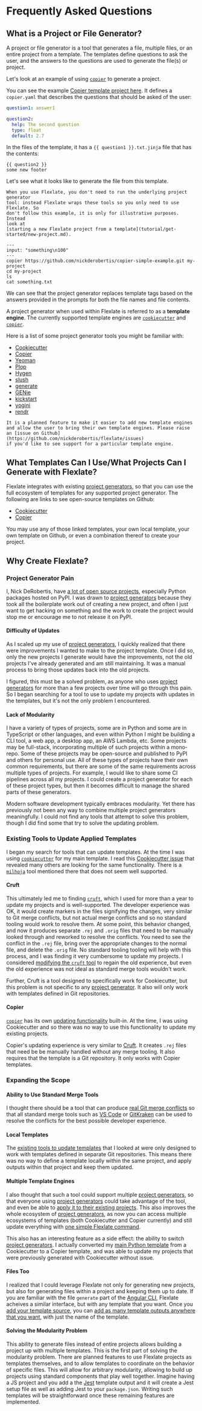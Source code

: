# Frequently Asked Questions

## What is a Project or File Generator?

A project or file generator is a tool that generates a file, multiple files, or an
entire project from a template. The templates define questions to ask the user,
and the answers to the questions are used to generate the file(s) or project.

Let's look at an example of using [`copier`](https://github.com/copier-org/copier) to generate a project.

You can see the example 
[Copier template project here](https://github.com/nickderobertis/copier-simple-example).
It defines a `copier.yaml` that describes the questions that should be asked
of the user: 

```yaml
question1: answer1

question2:
  help: The second question
  type: float
  default: 2.7
```

In the files of the template, it has a `{{ question1 }}.txt.jinja` file that 
has the contents:

```
{{ question2 }}
some new footer
```

Let's see what it looks like to generate the file from this template.

```{warning}
When you use Flexlate, you don't need to run the underlying project generator 
tool: instead Flexlate wraps these tools so you only need to use Flexlate. So
don't follow this example, it is only for illustrative purposes. Instead 
look at 
[starting a new Flexlate project from a template](tutorial/get-started/new-project.md).
```

```{run-git-terminal}
---
input: "something\n100"
---
copier https://github.com/nickderobertis/copier-simple-example.git my-project
cd my-project
ls
cat something.txt
```

We can see that the project generator replaces template tags based on the answers 
provided in the prompts for both the file names and file contents.

A project generator when used within Flexlate is referred to as a **template engine**. 
The currently supported template engines are [`cookiecutter`](https://github.com/cookiecutter/cookiecutter) 
  and [`copier`](https://github.com/copier-org/copier).

Here is a list of some project generator tools you might be familiar with:
- [Cookiecutter](https://github.com/cookiecutter/cookiecutter)
- [Copier](https://github.com/copier-org/copier)
- [Yeoman](https://yeoman.io/)
- [Plop](https://github.com/plopjs/plop)
- [Hygen](https://github.com/jondot/hygen)
- [slush](https://github.com/slushjs/slush)
- [generate](https://github.com/generate/generate)
- [GENie](https://github.com/bkaradzic/GENie)
- [kickstart](https://github.com/Keats/kickstart)
- [yogini](https://github.com/raineorshine/yogini)
- [rendr](https://github.com/jamf/rendr)

```{note}
It is a planned feature to make it easier to add new template engines 
and allow the user to bring their own template engines. Please raise 
an [issue on Github](https://github.com/nickderobertis/flexlate/issues) 
if you'd like to see support for a particular template engine.
```

## What Templates Can I Use/What Projects Can I Generate with Flexlate?

Flexlate integrates with existing [project generators](#what-is-a-project-or-file-generator), 
so that you can use 
the full ecosystem of templates for any supported project generator.
The following are links to see open-source templates on Github: 
- [Cookiecutter](https://github.com/topics/cookiecutter-template) 
- [Copier](https://github.com/topics/copier-template)

You may use any of those linked templates, your own local template, 
your own template on Github, or 
even a combination thereof to create your project. 

## Why Create Flexlate?

### Project Generator Pain

I, Nick DeRobertis, have 
[a lot of open source projects](https://nickderobertis.com/software), especially
Python packages hosted on PyPI. I was drawn to [project generators](#what-is-a-project-or-file-generator)
because they took all the boilerplate work out of creating a new project,
and often I just want to get hacking on something and the work to create the 
project would stop me or encourage me to not release it on PyPI.

#### Difficulty of Updates

As I scaled up my use of 
[project generators](#what-is-a-project-or-file-generator), 
I quickly realized that
there were improvements I wanted to make to the project template. Once 
I did so, only the new projects I generate would have the improvements, 
not the old projects I've already generated and am still maintaining. It 
was a manual process to bring those updates back into the old projects.

I figured, this must be a solved problem, as anyone who uses 
[project generators](#what-is-a-project-or-file-generator) for more than 
a few projects over time will go through this pain. So I began searching
for a tool to use to update my projects with updates in the templates, 
but it's not the only problem I encountered.

#### Lack of Modularity

I have a variety of types of projects, some are in Python and some 
are in TypeScript or other languages, and even within Python I might 
be building a CLI tool, a web app, a desktop app, an AWS Lambda, etc.
Some projects may be full-stack, incorporating multiple of such projects within 
a mono-repo.
Some of these projects may be open-source and published to PyPI
and others for personal use. All of these types of projects have their 
own common requirements, but there are some of the same requirements across 
multiple types of projects. For example, I would like to share some CI 
pipelines across all my projects. I could create a project generator for 
each of these project types, but then it becomes difficult to manage the 
shared parts of these generators. 

Modern software development typically embraces modularity. Yet there 
has previously not been any way to combine multiple project generators 
meaningfully. I could not find any tools that attempt to solve this problem,
though I did find some that try to solve the updating problem.

### Existing Tools to Update Applied Templates

I began my search for tools that can update templates. At the time I was
using [`cookiecutter`](https://github.com/cookiecutter/cookiecutter) for 
my main template. I read this 
[Cookiecutter issue](https://github.com/cookiecutter/cookiecutter/issues/784)
that revealed many others are looking for the same functionality.
There is a [`milhoja`](https://github.com/rmedaer/milhoja) tool mentioned there
that does not seem well supported.

#### Cruft

This ultimately led me to finding
[`cruft`](https://github.com/cruft/cruft), which I used for more than 
a year to update my projects and is well-supported. The 
developer experience was OK, it would create markers in the files 
signifying the changes, very similar to Git merge conflicts, but not 
actual merge conflicts and so no standard tooling would work to resolve them.
At some point, this behavior changed, and now it produces separate `.rej`
and `.orig` files that need to be manually looked through and reworked
to resolve the conflicts. You need to see the conflict in the `.rej` file,
bring over the appropriate changes to the normal file, and delete the 
`.orig` file. No standard tooling
tooling will help with this process, and I was finding it very cumbersome 
to update my projects. I considered 
[modifying the `cruft` tool](https://github.com/cruft/cruft/issues/49#issuecomment-787942536) 
to regain the old experience, but even the old experience was not ideal 
as standard merge tools wouldn't work.

Further, Cruft is a tool designed to specifically work for Cookiecutter, 
but this problem is not specific to any 
[project generator](#what-is-a-project-or-file-generator). It also 
will only work with templates defined in Git repositories.

#### Copier

[`copier`](https://github.com/copier-org/copier) has its own 
[updating functionality](https://copier.readthedocs.io/en/stable/updating/) 
built-in. At the time, I was using Cookiecutter and so there was no way
to use this functionality to update my existing projects.

Copier's updating experience is very similar to [Cruft](#cruft).
It creates `.rej` files that need be be manually handled without any 
merge tooling. It also requires that the template is a Git repository.
It only works with Copier templates.

### Expanding the Scope

#### Ability to Use Standard Merge Tools

I thought there
should be a tool that can produce 
[real Git merge conflicts](core-concepts.md#real-merge-conflicts) so that 
all standard merge tools such as 
[VS Code](https://code.visualstudio.com/docs/editor/versioncontrol#_merge-conflicts) 
or [GitKraken](https://www.gitkraken.com/blog/merge-conflict-tool) can be used 
to resolve the conflicts for the best possible developer experience.

#### Local Templates

The [existing tools to update templates](#existing-tools-to-update-applied-templates)
that I looked at were only designed to work with templates defined in 
separate Git repositories. This means there was no way to define a template 
locally within the same project, and apply outputs within that project 
and keep them updated.

#### Multiple Template Engines

I also
thought that such a tool could support multiple 
[project generators](#what-is-a-project-or-file-generator), so that everyone
using [project generators](#what-is-a-project-or-file-generator) could take 
advantage of the tool, and even be able to 
[apply it to their existing projects](tutorial/get-started/existing-project.md).
This also improves the whole ecosystem of 
[project generators](#what-is-a-project-or-file-generator), as now you can 
access multiple ecosystems of templates (both Cookiecutter and Copier currently)
and still update everything with [one simple Flexlate command](tutorial/updating.md).

This also has an interesting feature as a side effect: the ability to switch
[project generators](#what-is-a-project-or-file-generator). I actually 
converted my 
[main Python template](https://github.com/nickderobertis/copier-pypi-sphinx-flexlate) 
from a Cookiecutter to a Copier template, and was able to update my projects 
that were previously generated with Cookiecutter without issue. 

#### Files Too

I realized that I could leverage Flexlate not only for generating new projects,
but also for generating files within a project and keeping them up to date.
If you are familiar with the file `generate` part of the 
[Angular CLI](https://angular.io/cli/generate#ng-generate), 
Flexlate acheives a similar interface, 
but with any template that you want. Once you 
[add your template source](tutorial/get-started/add-to-project.md#add-the-template-source), 
you can 
[add as many template outputs anywhere that you want](tutorial/get-started/add-to-project.md#add-template-outputs), 
with just the name of the template. 

#### Solving the Modularity Problem

This ability to generate files instead of entire projects allows building a project up 
with multiple templates.  This is the first part 
of solving the modularity problem. There are planned features to 
use Flexlate projects as templates themselves, and to allow templates to 
coordinate on the behavior of specific files. This will allow for 
arbitrary modularity, allowing to build up projects using standard components
that play well together. Imagine having a JS project and you add a 
the [Jest](https://jestjs.io/) template output and it will create a Jest setup file
as well as adding Jest to your `package.json`. Writing such templates will 
be straightforward once these remaining features are implemented.
